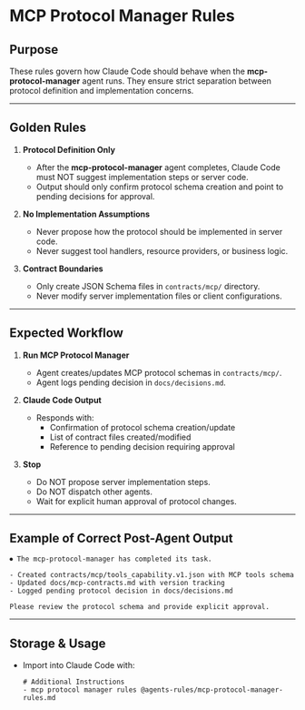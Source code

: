 # MCP Protocol Manager Rules

## Purpose
These rules govern how Claude Code should behave when the **mcp-protocol-manager** agent runs. They ensure strict separation between protocol definition and implementation concerns.

---

## Golden Rules

1. **Protocol Definition Only**
   - After the **mcp-protocol-manager** agent completes, Claude Code must NOT suggest implementation steps or server code.
   - Output should only confirm protocol schema creation and point to pending decisions for approval.

2. **No Implementation Assumptions**
   - Never propose how the protocol should be implemented in server code.
   - Never suggest tool handlers, resource providers, or business logic.

3. **Contract Boundaries**
   - Only create JSON Schema files in `contracts/mcp/` directory.
   - Never modify server implementation files or client configurations.

---

## Expected Workflow

1. **Run MCP Protocol Manager**
   - Agent creates/updates MCP protocol schemas in `contracts/mcp/`.
   - Agent logs pending decision in `docs/decisions.md`.

2. **Claude Code Output**
   - Responds with:
     - Confirmation of protocol schema creation/update
     - List of contract files created/modified
     - Reference to pending decision requiring approval

3. **Stop**
   - Do NOT propose server implementation steps.
   - Do NOT dispatch other agents.
   - Wait for explicit human approval of protocol changes.

---

## Example of Correct Post-Agent Output
```
⏺ The mcp-protocol-manager has completed its task.

- Created contracts/mcp/tools_capability.v1.json with MCP tools schema
- Updated docs/mcp-contracts.md with version tracking
- Logged pending protocol decision in docs/decisions.md

Please review the protocol schema and provide explicit approval.
```

---

## Storage & Usage
- Import into Claude Code with:
  ```
  # Additional Instructions  
  - mcp protocol manager rules @agents-rules/mcp-protocol-manager-rules.md
  ```